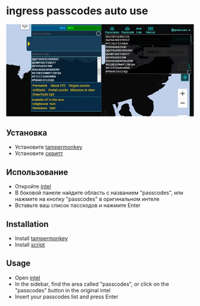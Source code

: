 <h1>ingress passcodes auto use</h1>
<img src="https://raw.githubusercontent.com/yesnosurely/ingress-passcodes-auto-use/master/preview.JPG">

## Установка
<ul>
<li>Установите <a href="https://tampermonkey.net/" target="_blank">tampermonkey</a></li>
<li>Установите <a href="https://raw.githubusercontent.com/yesnosurely/ingress-passcodes-auto-use/master/ingress-passcodes-auto-use.user.js" target="_blank">скрипт</a></li>
</ul>

## Использование
<ul>
<li>Откройте <a href="https://intel.ingress.com/" target="_blank">intel</a></li>
<li>В боковой панеле найдите область с названием "passcodes", или нажмите на кнопку "passcodes" в оригинальном интеле</li>
<li>Вставьте ваш список пасскодов и нажмите Enter</li>
</ul>


## Installation
<ul>
<li>Install <a href="https://tampermonkey.net/" target="_blank">tampermonkey</a></li>
<li>Install <a href="https://raw.githubusercontent.com/yesnosurely/ingress-passcodes-auto-use/master/ingress-passcodes-auto-use.user.js" target="_blank">script</a></li>
</ul>

## Usage
<ul>
<li>Open <a href="https://intel.ingress.com/" target="_blank">intel</a></li>
<li>In the sidebar, find the area called "passcodes", or click on the "passcodes" button in the original intel</li>
<li>Insert your passcodes list and press Enter</li>
</ul>


